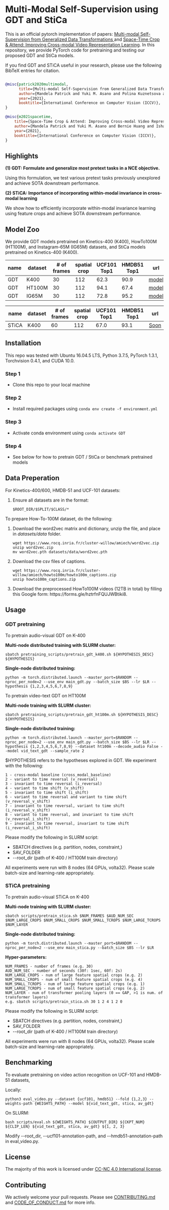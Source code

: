 # Multi-Modal Self-Supervision using GDT and StiCa

This is an official pytorch implementation of papers: 
[Multi-modal Self-Supervision from Generalized Data Transformations
](https://arxiv.org/abs/2003.04298) and [Space-Time Crop & Attend: Improving Cross-modal Video Representation Learning](https://arxiv.org/abs/2103.10211). 
In this repository, we provide PyTorch code for pretraining and testing our proposed GDT and StiCa models.

If you find GDT and STiCA useful in your research, please use the following BibTeX entries for citation.

```BibTeX

@misc{patrick2020multimodal,
      title={Multi-modal Self-Supervision from Generalized Data Transformations}, 
      author={Mandela Patrick and Yuki M. Asano and Polina Kuznetsova and Ruth Fong and João F. Henriques and Geoffrey Zweig and Andrea Vedaldi},
      year={2021},
      booktitle={International Conference on Computer Vision (ICCV)},
}

@misc{m2021spacetime,
    title={Space-Time Crop & Attend: Improving Cross-modal Video Representation Learning},
    author={Mandela Patrick and Yuki M. Asano and Bernie Huang and Ishan Misra and Florian Metze and Joao Henriques and Andrea Vedaldi},
    year={2021},
    booktitle={International Conference on Computer Vision (ICCV)},
}
```
## Highlights

**(1) GDT: Formulate and generalize most pretext tasks in a NCE objective.** 

Using this formulation, we test various pretext tasks previously unexplored and achieve SOTA downstream performance. 

**(2) STiCA: Importance of incorporating within-modal invariance in cross-modal learning**

We show how to efficiently incorporate within-modal invariance learning using feature crops and achieve SOTA downstream performance.

## Model Zoo

We provide GDT models pretrained on Kinetics-400 (K400), HowTo100M (HT100M), and Instagram-65M (IG65M) datasets, and StiCa models pretrained on Kinetics-400 (K400).

| name | dataset | # of frames | spatial crop | UCF101 Top1 | HMDB51 Top1 | url |
| --- | --- | --- | --- | --- | --- | --- |
| GDT | K400 | 30 | 112 | 62.3 | 90.9 | [model](https://dl.fbaipublicfiles.com/GDT/gdt_K400.pth) |
| GDT | HT100M | 30 | 112 | 94.1 | 67.4 | [model](https://dl.fbaipublicfiles.com/GDT/gdt_HT100M.pth) |
| GDT | IG65M | 30 | 112 | 72.8 | 95.2 | [model](https://dl.fbaipublicfiles.com/GDT/gdt_IG65M.pth) |

| name | dataset | # of frames | spatial crop | UCF101 Top1 | HMDB51 Top1 | url |
| --- | --- | --- | --- | --- | --- | --- |
| STiCA | K400 | 60 | 112 | 67.0 | 93.1 | [Soon](XX) |

## Installation

This repo was tested with Ubuntu 16.04.5 LTS, Python 3.7.5, PyTorch 1.3.1, Torchvision 0.4.1, and CUDA 10.0. 

### Step 1

- Clone this repo to your local machine

### Step 2

- Install required packages using `conda env create -f environment.yml`

### Step 3

- Activate conda environment using `conda activate GDT`

### Step 4

- See below for how to pretrain GDT / StiCa or benchmark pretrained models

## Data Preperation

For Kinetics-400/600, HMDB-51 and UCF-101 datasets:
<ol>
<li>Ensure all datasets are in the format: </li>

```
$ROOT_DIR/$SPLIT/$CLASS/*
```

</ol>

To prepare How-To-100M dataset, do the following:
<ol>
<li>Download the word2vec matrix and dictionary, unzip the file, and place in <em>datasets/data</em> folder.</li>

```
wget https://www.rocq.inria.fr/cluster-willow/amiech/word2vec.zip
unzip word2vec.zip
mv word2vec.pth datasets/data/word2vec.pth 
```

<li>Download the csv files of captions.</li>

```
wget https://www.rocq.inria.fr/cluster-willow/amiech/howto100m/howto100m_captions.zip
unzip howto100m_captions.zip
```

<li>Download the preprocessed HowTo100M videos (12TB in total) by filling this Google form: https://forms.gle/hztrfnFQUJWBtiki8.</li>
</ol>


## Usage

### GDT pretraining
To pretrain audio-visual GDT on K-400

**Multi-node distributed training with SLURM cluster:**
```
sbatch pretraining_scripts/pretrain_gdt_k400.sh ${HYPOTHESIS_DESC} ${HYPOTHESIS} 
```

**Single-node distributed training:**
```
python -m torch.distributed.launch --master_port=$RANDOM --nproc_per_node=2 --use_env main_gdt.py --batch_size $BS --lr $LR --hypothesis {1,2,3,4,5,6,7,8,9}
```

To pretrain video-text GDT on HT100M

**Multi-node training with SLURM cluster:**
```
sbatch pretraining_scripts/pretrain_gdt_ht100m.sh ${HYPOTHESIS_DESC} ${HYPOTHESIS} 
```

**Single-node distributed training:**
```
python -m torch.distributed.launch --master_port=$RANDOM --nproc_per_node=2 --use_env main_gdt.py --batch_size $BS --lr $LR --hypothesis {1,2,3,4,5,6,7,8,9} --dataset ht100m --decode_audio False --model vid_text_gdt --sample_rate 2
```

$HYPOTHESIS refers to the hypotheses explored in GDT. We experiment with the following:
 ```
1 - cross-modal baseline (cross_modal_baseline)
2 - variant to time reversal (v_reversal)
3 - invariant to time reversal (i_reversal)
4 - variant to time shift (v_shift)
5 - invariant to time shift (i_shift)
6 - variant to time reversal and variant to time shift (v_reversal_v_shift)
7 - invariant to time reversal, variant to time shift (i_reversal_v_shift)
8 - variant to time reversal, and invariant to time shift (v_reversal_i_shift)
9 - invariant to time reversal, invariant to time shift (i_reversal_i_shift)
```

Please modify the following in SLURM script:
- SBATCH directives (e.g. partition, nodes, constraint,)
- SAV_FOLDER
- --root_dir (path of K-400 / HT100M train directory)


All experiments were run with 8 nodes (64 GPUs, volta32). Please scale batch-size and learning-rate appropriately.

### STiCA pretraining
To pretrain audio-visual STiCA on K-400

**Multi-node training with SLURM cluster:**
```
sbatch scripts/pretrain_stica.sh $NUM_FRAMES $AUD_NUM_SEC $NUM_LARGE_CROPS $NUM_SMALL_CROPS $NUM_SMALL_TCROPS $NUM_LARGE_TCROPS $NUM_LAYER
```

**Single-node distributed training:**
```
python -m torch.distributed.launch --master_port=$RANDOM --nproc_per_node=2 --use_env main_stica.py --batch_size $BS --lr $LR
```

**Hyper-parameters:**
 ```
NUM_FRAMES - number of frames (e.g. 30)
AUD_NUM_SEC - number of seconds (30f: 1sec, 60f: 2s)
NUM_LARGE_CROPS - num of large feature spatial crops (e.g. 2)
NUM_SMALL_CROPS - num of small feature spatial crops (e.g. 4)
NUM_SMALL_TCROPS - num of large feature spatial crops (e.g. 1)
NUM_LARGE_TCROPS - num of small feature spatial crops (e.g. 2)
NUM_LAYER - num of transformer pooling layers (0 == GAP, >1 is num. of transformer layers)
e.g. sbatch scripts/pretrain_stica.sh 30 1 2 4 1 2 0
```

Please modify the following in SLURM script:
- SBATCH directives (e.g. partition, nodes, constraint,)
- SAV_FOLDER
- --root_dir (path of K-400 / HT100M train directory)


All experiments were run with 8 nodes (64 GPUs, volta32). Please scale batch-size and learning-rate appropriately.

## Benchmarking

To evaluate pretraining on video action recognition on UCF-101 and HMDB-51 datasets,

Locally:
```
python3 eval_video.py --dataset {ucf101, hmdb51} --fold {1,2,3} --weights-path {WEIGHTS_PATH} --model ${vid_text_gdt, stica, av_gdt}
```

On SLURM:
```
bash scripts/eval.sh ${WEIGHTS_PATH} ${OUTPUT_DIR} ${CKPT_NUM} ${CLIP_LEN} ${vid_text_gdt, stica, av_gdt} ${1, 2, 3}
``` 

Modify --root_dir, --ucf101-annotation-path, and --hmdb51-annotation-path in eval_video.py.

## License

The majority of this work is licensed under [CC-NC 4.0 International license](LICENSE).

## Contributing

We actively welcome your pull requests. Please see [CONTRIBUTING.md](CONTRIBUTING.md) and [CODE_OF_CONDUCT.md](CODE_OF_CONDUCT.md) for more info.
